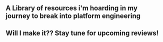 ## A Library of resources i'm hoarding in my journey to break into platform engineering
##  Will I make it?? Stay tune for upcoming reviews!